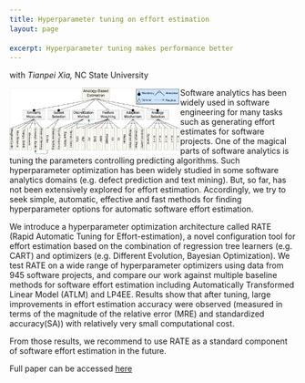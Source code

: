```yaml
---
title: Hyperparameter tuning on effort estimation
layout: page

excerpt: Hyperparameter tuning makes performance better
---
```


with _Tianpei Xia,_ NC State University

<img align="left" width="300"
 src="/img/feature_model_tree.png">     

Software analytics has been widely used in software engineering for many tasks such as generating effort estimates for software projects. One of the magical parts of software analytics is tuning the parameters controlling predicting algorithms. Such hyperparameter optimization has been widely studied in some software analytics domains (e.g. defect prediction and text mining). But, so far, has not been extensively explored for effort estimation. Accordingly, we try to seek simple, automatic, effective and fast methods for finding hyperparameter options for automatic software effort estimation. 

We introduce a hyperparameter optimization architecture called RATE (Rapid Automatic Tuning for Effort-estimation), a novel configuration tool for effort estimation based on the combination of regression tree learners (e.g. CART) and optimizers (e.g. Different Evolution, Bayesian Optimization). We test RATE on a wide range of hyperparameter optimizers using data from 945 software projects, and compare our work against multiple baseline methods for software effort estimation including Automatically Transformed Linear Model (ATLM) and LP4EE. Results show that after tuning, large improvements in effort estimation accuracy were observed (measured in terms of the magnitude of the relative error (MRE) and standardized accuracy(SA)) with relatively very small computational cost.

From those results, we recommend to use RATE as a standard component of software effort estimation in the future.

Full paper can be accessed [here](https://arxiv.org/pdf/1805.00336.pdf)
